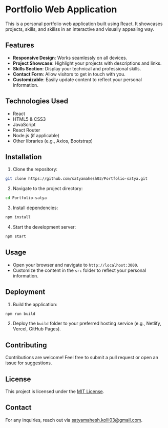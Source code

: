 # Portfolio Web Application

This is a personal portfolio web application built using React. It showcases projects, skills, and skillss in an interactive and visually appealing way.

## Features

- **Responsive Design**: Works seamlessly on all devices.
- **Project Showcase**: Highlight your projects with descriptions and links.
- **Skills Section**: Display your technical and professional skills.
- **Contact Form**: Allow visitors to get in touch with you.
- **Customizable**: Easily update content to reflect your personal information.

## Technologies Used

- React
- HTML5 & CSS3
- JavaScript
- React Router
- Node.js (if applicable)
- Other libraries (e.g., Axios, Bootstrap)

## Installation

1. Clone the repository:
  ```bash
  git clone https://github.com/satyamahesh03/Portfolio-satya.git
  ```
2. Navigate to the project directory:
  ```bash
  cd Portfolio-satya
  ```
3. Install dependencies:
  ```bash
  npm install
  ```
4. Start the development server:
  ```bash
  npm start
  ```

## Usage

- Open your browser and navigate to `http://localhost:3000`.
- Customize the content in the `src` folder to reflect your personal information.

## Deployment

1. Build the application:
  ```bash
  npm run build
  ```
2. Deploy the `build` folder to your preferred hosting service (e.g., Netlify, Vercel, GitHub Pages).

## Contributing

Contributions are welcome! Feel free to submit a pull request or open an issue for suggestions.

## License

This project is licensed under the [MIT License](LICENSE).

## Contact

For any inquiries, reach out via [satyamahesh.kolli03@gmail.com](mailto:satyamahesh.kolli03@gmailcom).
